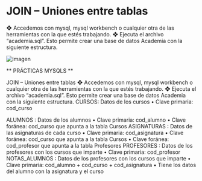 # JOIN – Uniones entre tablas

❖ Accedemos con mysql, mysql workbench o cualquier otra de las herramientas
con la que estés trabajando.
❖ Ejecuta el archivo “academia.sql”. Esto permite crear una base de datos
Academia con la siguiente estructura.

![imagen](https://github.com/noscriptph/PracticasMySQLComandosYWallet/assets/103396791/0f2b0a00-153d-4bdd-bb74-2f2276a9c966)


** PRÁCTICAS MYSQLS **

JOIN – Uniones entre tablas
❖ Accedemos con mysql, mysql workbench o cualquier otra de las herramientas
con la que estés trabajando.
❖ Ejecuta el archivo “academia.sql”. Esto permite crear una base de datos
Academia con la siguiente estructura.
CURSOS: Datos de los cursos
  • Clave primaria: cod_curso
 
ALUMNOS : Datos de los alumnos
  • Clave primaria: cod_alumno
  • Clave foránea: cod_curso que apunta a la tabla Cursos
ASIGNATURAS : Datos de las asignaturas de cada curso
  • Clave primaria: cod_asignatura
  • Clave foránea: cod_curso que apunta a la tabla Cursos
  • Clave foránea: cod_profesor que apunta a la tabla Profesores
PROFESORES : Datos de los profesores con los cursos que imparte
  • Clave primaria: cod_profesor
NOTAS_ALUMNOS : Datos de los profesores con los cursos que imparte
  • Clave primaria: cod_alumno + cod_curso + cod_asignatura
  • Tiene los datos del alumno con la asignatura y el curso

